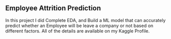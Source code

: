 ## Employee Attrition Prediction
In this project I did Complete EDA, and Build a ML model that can accurately predict whether an Employee will be leave a company or not based on different factors.
All of the details are available on my Kaggle Profile.
